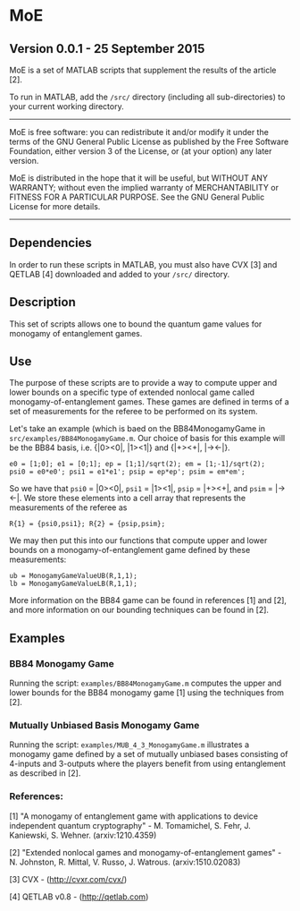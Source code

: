 # MoE
## Version 0.0.1 - 25 September 2015

MoE is a set of MATLAB scripts that supplement the results of the article [2]. 

To run in MATLAB, add the ```/src/``` directory (including all sub-directories) to your current working directory. 

---
MoE is free software: you can redistribute it and/or modify
it under the terms of the GNU General Public License as published by
the Free Software Foundation, either version 3 of the License, or
(at your option) any later version.

MoE is distributed in the hope that it will be useful,
but WITHOUT ANY WARRANTY; without even the implied warranty of
MERCHANTABILITY or FITNESS FOR A PARTICULAR PURPOSE.  See the
GNU General Public License for more details.

---

## Dependencies
In order to run these scripts in MATLAB, you must also have CVX [3] and QETLAB [4] downloaded and added to your ```/src/``` directory. 

## Description

This set of scripts allows one to bound the quantum game values for monogamy of entanglement games.  

## Use

The purpose of these scripts are to provide a way to compute upper and lower bounds on a specific type of extended nonlocal game called 
monogamy-of-entanglement games. These games are defined in terms of a set of measurements for the referee to be performed on its system. 

Let's take an example (which is baed on the BB84MonogamyGame in ```src/examples/BB84MonogamyGame.m```. Our choice of basis for this example
will be the BB84 basis, i.e. {|0><0|, |1><1|} and {|+><+|, |-><-|}. 

``` 
e0 = [1;0]; e1 = [0;1]; ep = [1;1]/sqrt(2); em = [1;-1]/sqrt(2); 
psi0 = e0*e0'; psi1 = e1*e1'; psip = ep*ep'; psim = em*em'; 
``` 

So we have that ```psi0``` = |0><0|, ```psi1``` = |1><1|, ```psip``` = |+><+|, and ```psim``` = |-><-|. We store these elements into a cell array
that represents the measurements of the referee as 

```
R{1} = {psi0,psi1}; R{2} = {psip,psim}; 
```

We may then put this into our functions that compute upper and lower bounds on a monogamy-of-entanglement game defined by these measurements:

```
ub = MonogamyGameValueUB(R,1,1); 
lb = MonogamyGameValueLB(R,1,1); 
```

More information on the BB84 game can be found in references [1] and [2], and more information on our bounding techniques can be found in [2]. 

## Examples

### BB84 Monogamy Game

Running the script: ```examples/BB84MonogamyGame.m``` computes the upper and lower bounds for the BB84 monogamy game [1] using the techniques from [2].

### Mutually Unbiased Basis Monogamy Game

Running the script: ```examples/MUB_4_3_MonogamyGame.m``` illustrates a monogamy game defined by a set of mutually unbiased bases consisting of 4-inputs and 3-outputs 
where the players benefit from using entanglement as described in [2].

### References:

[1] "A monogamy of entanglement game with applications to device independent
      quantum cryptography" - M. Tomamichel, S. Fehr, J. Kaniewski, S. Wehner.
	  (arxiv:1210.4359)

[2] "Extended nonlocal games and monogamy-of-entanglement games" - N. Johnston,
     R. Mittal, V. Russo, J. Watrous. (arxiv:1510.02083)
	 	 
[3] CVX - (http://cvxr.com/cvx/)

[4] QETLAB v0.8 - (http://qetlab.com)	 